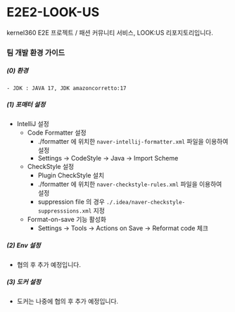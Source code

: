 # E2E2-LOOK-US
kernel360 E2E 프로젝트 / 패션 커뮤니티 서비스, LOOK:US 리포지토리입니다.


### 팀 개발 환경 가이드

#####  (0) 환경
    - JDK : JAVA 17, JDK amazoncorretto:17

#####  (1) 포매터 설정

- IntelliJ 설정
    - Code Formatter 설정
        - ./formatter 에 위치한 `naver-intellij-formatter.xml` 파일을 이용하여 설정
        - Settings -> CodeStyle -> Java -> Import Scheme
    - CheckStyle 설정
        - Plugin CheckStyle 설치
        - ./formatter 에 위치한 `naver-checkstyle-rules.xml` 파일을 이용하여 설정
        - suppression file 의 경우 `./.idea/naver-checkstyle-suppresssions.xml` 지정
    - Format-on-save 기능 활성화
        - Settings -> Tools -> Actions on Save -> Reformat code 체크

##### (2) Env 설정
- 협의 후 추가 예정입니다.

##### (3) 도커 설정
- 도커는 나중에 협의 후 추가 예정입니다.
